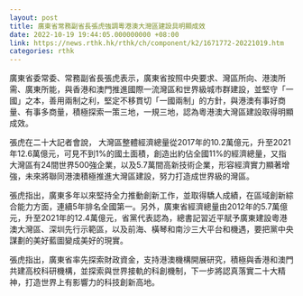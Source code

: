 ```yaml
---
layout: post
title: 廣東省常務副省長張虎強調粵港澳大灣區建設具明顯成效
date: 2022-10-19 19:44:05.000000000 +08:00
link: https://news.rthk.hk/rthk/ch/component/k2/1671772-20221019.htm
categories: rthk
---
```


廣東省委常委、常務副省長張虎表示，廣東省按照中央要求、灣區所向、港澳所需、廣東所能，與香港和澳門推進國際一流灣區和世界級城市群建設，並堅守「一國」之本，善用兩制之利，堅定不移貫切「一國兩制」的方針，與港澳有事好商量、有事多商量，積極探索一策三地，一規三地，認為粵港澳大灣區建設取得明顯成效。

張虎在二十大記者會說， 大灣區整體經濟總量從2017年的10.2萬億元，升至2021年12.6萬億元，可見不到1%的國土面積，創造出約佔全國11%的經濟總量，又指大灣區有24間世界500強企業，以及5.7萬間高新技術企業，形容經濟實力顯著增強，未來將聯同港澳積極推進大灣區建設，努力打造成世界級的灣區。

張虎指出，廣東多年以來堅持全力推動創新工作，並取得驕人成績，在區域創新綜合能力方面，連續5年排名全國第一。另外，廣東省經濟總量由2012年的5.7萬億元，升至2021年的12.4萬億元，省黨代表認為，總書記習近平賦予廣東建設粵港澳大灣區、深圳先行示範區，以及前海、橫琴和南沙三大平台和機遇，要把黨中央謀劃的美好藍圖變成美好的現實。

張虎指出，廣東省率先探索財政資金，支持港澳機構開展研究，積極與香港和澳門共建高校科研機構，並探索與世界接軌的科創機制，下一步將認真落實二十大精神，打造世界上有影響力的科技創新高地。

